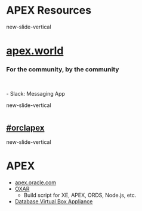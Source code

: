 <!-- .slide: data-background="#ED5A5A" -->
# <span class="white">APEX Resources</span>

new-slide-vertical

# [apex.world](http://apex.world/)

### For the community, by the community

</br>

<p class="no-bullet"></p>
- <i class="fa fa-slack"></i> Slack: Messaging App


new-slide-vertical
<!-- .slide: data-background="#55ACEE" -->
# <i class="fa fa-twitter fa-2x white"></i>

## [<span class="white">#orclapex</span>](https://twitter.com/hashtag/orclapex)

new-slide-vertical

# APEX

- [apex.oracle.com](http://apex.oracle.com)
- [OXAR](https://github.com/OraOpenSource/OXAR)
  - Build script for XE, APEX, ORDS, Node.js, etc.
- [Database Virtual Box Appliance](http://www.oracle.com/technetwork/database/enterprise-edition/databaseappdev-vm-161299.html)
